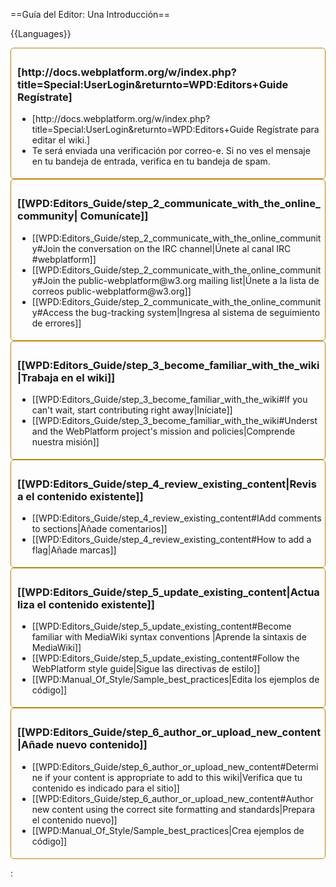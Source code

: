 ==Guía del Editor: Una Introducción==

{{Languages}}

<div class="topic-container">
  <div class="long-topic">
      <div class="place-holder"></div>
      <div class="inner"  style='border:1px solid #b8860b; padding:5px 5px 5px 10px; border-radius:5px; min-height:150px'>
        <h3 style='min-height:30px'>[http://docs.webplatform.org/w/index.php?title=Special:UserLogin&returnto=WPD:Editors+Guide Regístrate]</h3>
        <ul>
            <li>[http://docs.webplatform.org/w/index.php?title=Special:UserLogin&returnto=WPD:Editors+Guide Regístrate para editar el wiki.]</li>
            <li>Te será enviada una verificación por correo-e. Si no ves el mensaje en tu bandeja de entrada, verifica en tu bandeja de spam.</li>
        </ul>
     </div>
  </div>
  
 <div class="long-topic"> 
     <div class="place-holder"></div>
    <div class="inner"  style='border:1px solid #b8860b; padding:5px 5px 5px 10px; border-radius:5px; min-height:150px'>
        <h3 style='min-height:30px'>[[WPD:Editors_Guide/step_2_communicate_with_the_online_community| Comunícate]]</h3>
            <ul>
            <li>[[WPD:Editors_Guide/step_2_communicate_with_the_online_community#Join the conversation on the IRC channel|Únete al canal IRC  #webplatform]]</li>
            <li>[[WPD:Editors_Guide/step_2_communicate_with_the_online_community#Join the public-webplatform@w3.org mailing list|Únete a la lista de correos public-webplatform@w3.org]]</li>
            <li>[[WPD:Editors_Guide/step_2_communicate_with_the_online_community#Access the bug-tracking system|Ingresa al sistema de seguimiento de errores]]</li>
        </ul>
     </div>
  </div>
 
 <div class="long-topic"> 
     <div class="place-holder"></div>
    <div class="inner"  style='border:1px solid #b8860b; padding:5px 5px 5px 10px; border-radius:5px; min-height:150px'>
        <h3 style='min-height:30px'>[[WPD:Editors_Guide/step_3_become_familiar_with_the_wiki|Trabaja en el wiki]]</h3>
            <ul>
            <li>[[WPD:Editors_Guide/step_3_become_familiar_with_the_wiki#If you can't wait, start contributing right away|Iníciate]]</li>
            <li>[[WPD:Editors_Guide/step_3_become_familiar_with_the_wiki#Understand the WebPlatform project's mission and policies|Comprende nuestra misión]]</li>
        </ul>
     </div>
  </div>


 <div class="long-topic"> 
     <div class="place-holder"></div>
    <div class="inner"  style='border:1px solid #b8860b; padding:5px 5px 5px 10px; border-radius:5px; min-height:150px'>
        <h3 style='min-height:30px'>[[WPD:Editors_Guide/step_4_review_existing_content|Revisa el contenido existente]]</h3>
            <ul>
            <li>[[WPD:Editors_Guide/step_4_review_existing_content#IAdd comments to sections|Añade comentarios]]</li>
            <li>[[WPD:Editors_Guide/step_4_review_existing_content#How to add a flag|Añade marcas]]</li>
        </ul>
     </div>
  </div>
 
 <div class="long-topic"> 
     <div class="place-holder"></div>
    <div class="inner"  style='border:1px solid #b8860b; padding:5px 5px 5px 10px; border-radius:5px; min-height:150px'>
        <h3 style='min-height:30px'>[[WPD:Editors_Guide/step_5_update_existing_content|Actualiza el contenido existente]]</h3>
            <ul>
            <li>[[WPD:Editors_Guide/step_5_update_existing_content#Become familiar with MediaWiki syntax conventions |Aprende la sintaxis de MediaWiki]]</li>
            <li>[[WPD:Editors_Guide/step_5_update_existing_content#Follow the WebPlatform style guide|Sigue las directivas de estilo]]</li>
            <li>[[WPD:Manual_Of_Style/Sample_best_practices|Edita los ejemplos de código]]</li>
        </ul>
     </div>
  </div>

 <div class="long-topic"> 
     <div class="place-holder"></div>
    <div class="inner"  style='border:1px solid #b8860b; padding:5px 5px 5px 10px; border-radius:5px; min-height:150px'>
        <h3 style='min-height:25px'>[[WPD:Editors_Guide/step_6_author_or_upload_new_content|Añade nuevo contenido]]</h3>
            <ul>
            <li>[[WPD:Editors_Guide/step_6_author_or_upload_new_content#Determine if your content is appropriate to add to this wiki|Verifica que tu contenido es indicado para el sitio]]</li>
            <li>[[WPD:Editors_Guide/step_6_author_or_upload_new_content#Author new content using the correct site formatting and standards|Prepara el contenido nuevo]]</li>
            <li>[[WPD:Manual_Of_Style/Sample_best_practices|Crea ejemplos de código]]</li>
        </ul>
     </div>
  </div>
 
<div class="clearfixboth"></div>
</div>

:&nbsp;